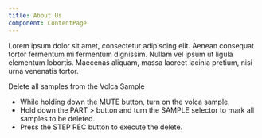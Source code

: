```yaml
---
title: About Us
component: ContentPage
---
```


Lorem ipsum dolor sit amet, consectetur adipiscing elit. Aenean consequat tortor
fermentum mi fermentum dignissim. Nullam vel ipsum ut ligula elementum lobortis.
Maecenas aliquam, massa laoreet lacinia pretium, nisi urna venenatis tortor.

Delete all samples from the Volca Sample

* While holding down the MUTE button, turn on the volca sample.
* Hold down the PART > button and turn the SAMPLE selector to mark all samples to be deleted.
* Press the STEP REC button to execute the delete.
